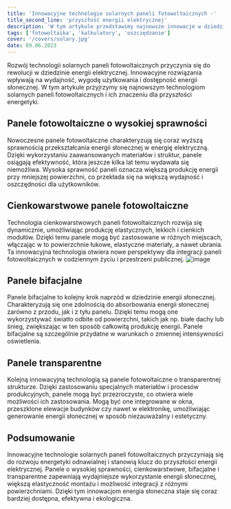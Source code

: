 ```yaml
---
title: 'Innowacyjne technologie solarnych paneli fotowoltaicznych -'
title_second_line: 'przyszłość energii elektrycznej'
description: 'W tym artykule przedstawimy najnowsze innowacje w dziedzinie solarnych paneli fotowoltaicznych oraz ich znaczenie dla przyszłości energii elektrycznej. Dowiedz się, jakie nowe technologie są rozwijane i jak wpływają na wydajność, wygodę użytkowania i dostępność energii słonecznej.'
tags: ['fotowoltaika', 'kalkulatory', 'oszczędzanie']
cover: '/covers/solary.jpg'
date: 09.06.2023
---
```


Rozwój technologii solarnych paneli fotowoltaicznych przyczynia się do rewolucji w dziedzinie energii elektrycznej. Innowacyjne rozwiązania wpływają na wydajność, wygodę użytkowania i dostępność energii słonecznej. W tym artykule przyjrzymy się najnowszym technologiom solarnych paneli fotowoltaicznych i ich znaczeniu dla przyszłości energetyki.

## Panele fotowoltaiczne o wysokiej sprawności

Nowoczesne panele fotowoltaiczne charakteryzują się coraz wyższą sprawnością przekształcania energii słonecznej w energię elektryczną. Dzięki wykorzystaniu zaawansowanych materiałów i struktur, panele osiągają efektywność, która jeszcze kilka lat temu wydawała się niemożliwa. Wysoka sprawność paneli oznacza większą produkcję energii przy mniejszej powierzchni, co przekłada się na większą wydajność i oszczędności dla użytkowników.

## Cienkowarstwowe panele fotowoltaiczne

Technologia cienkowarstwowych paneli fotowoltaicznych rozwija się dynamicznie, umożliwiając produkcję elastycznych, lekkich i cienkich modułów. Dzięki temu panele mogą być zastosowane w różnych miejscach, włączając w to powierzchnie łukowe, elastyczne materiały, a nawet ubrania. Ta innowacyjna technologia otwiera nowe perspektywy dla integracji paneli fotowoltaicznych w codziennym życiu i przestrzeni publicznej.
![image](/covers/solary.jpg)

## Panele bifacjalne

Panele bifacjalne to kolejny krok naprzód w dziedzinie energii słonecznej. Charakteryzują się one zdolnością do absorbowania energii słonecznej zarówno z przodu, jak i z tyłu panelu. Dzięki temu mogą one wykorzystywać światło odbite od powierzchni, takich jak np. białe dachy lub śnieg, zwiększając w ten sposób całkowitą produkcję energii. Panele bifacjalne są szczególnie przydatne w warunkach o zmiennej intensywności oświetlenia.

## Panele transparentne

Kolejną innowacyjną technologią są panele fotowoltaiczne o transparentnej strukturze. Dzięki zastosowaniu specjalnych materiałów i procesów produkcyjnych, panele mogą być przezroczyste, co otwiera wiele możliwości ich zastosowania. Mogą być one integrowane w okna, przeszklone elewacje budynków czy nawet w elektronikę, umożliwiając generowanie energii słonecznej w sposób niezauważalny i estetyczny.

## Podsumowanie

Innowacyjne technologie solarnych paneli fotowoltaicznych przyczyniają się do rozwoju energetyki odnawialnej i stanowią klucz do przyszłości energii elektrycznej. Panele o wysokiej sprawności, cienkowarstwowe, bifacjalne i transparentne zapewniają wydajniejsze wykorzystanie energii słonecznej, większą elastyczność montażu i możliwość integracji z różnymi powierzchniami. Dzięki tym innowacjom energia słoneczna staje się coraz bardziej dostępna, efektywna i ekologiczna.
